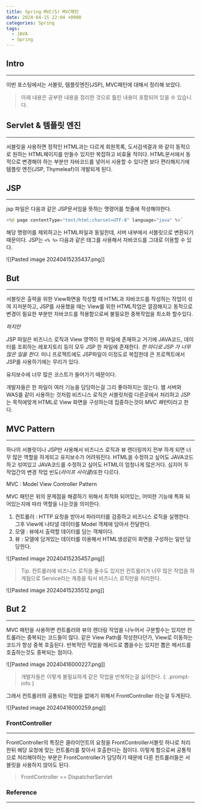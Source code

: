 ```yaml
---
title: Spring MVC(5) MVC패턴
date: 2024-04-15 22:04 +0900
categories: Spring
tags:
  - JAVA
  - Spring
---
```

## Intro
---
이번 포스팅에서는 서블릿, 템플릿엔진(JSP), MVC패턴에 대해서 정리해 보았다. 
>아래 내용은 공부한 내용을 정리한 것으로 틀린 내용이 포함되어 있을 수 있습니다.  

## Servlet & 템플릿 엔진
---
서블릿을 사용하면 정적인 HTML과는 다르게 회원목록, 도서검색결과 와 같이 동적으로 원하는 HTML페이지를 만들수 있지만 복잡하고 비효율 적이다. HTML문서에서 동적으로 변경해야 하는 부분만 자바코드를 넣어서 사용할 수 있다면 보다 편리해지기에 템플릿 엔진(JSP, Thymeleaf)이 개발되게 된다.

## JSP
---
jsp 파일은 다음과 같은 JSP문서임을 뜻하는 명령어를 첫줄에 작성해야한다.
```java
<%@ page contentType="text/html;charset=UTF-8" language="java" %>`
```

해당 명령어를 제외하고는 HTML파일과 동일한데, 서버 내부에서 서블릿으로 변환되기 때문이다.
JSP는 `<% %>` 다음과 같은 태그를 사용해서 자바코드를 그대로 이용할 수 있다.

![[Pasted image 20240415235437.png]]
## But
---
서블릿은 출력을 위한 View화면을 작성할 때 HTML과 자바코드를 작성하는 작업이 섞여 지저분하고, JSP를 사용했을 때는 View를 위한 HTML작업은 깔끔해지고 동적으로 변경이 필요한 부분만 자바코드를 적용함으로써 불필요한 중복작업을 최소화 할수있다. 

*하지만*

JSP 파일은 비즈니스 로직과 View 영역이 한 파일에 존재하고 거기에 JAVA코드, 데이터를 조회하는 레포지토리 등이 모두 JSP 한 파일에 존재한다. *한 마디로 JSP 가 너무 많은 일을 한다.*
미니 프로젝트에도 JSP파일이 이정도로 복잡한데 큰 프로젝트에서 JSP를 사용하기에는 무리가 있다.

유지보수에 너무 많은 코스트가 들어가기 때문이다.

개발자들은 한 파일이 여러 기능을 담당하는걸 그리 좋아하지는 않는다.
웹 서버와 WAS를 같이 사용하는 것처럼 비즈니스 로직은 서블릿처럼 다른곳에서 처리하고 JSP는 목적에맞게 HTML로 View 화면을 구성하는데 집중하는것이 *MVC 패턴*이라고 한다.

## MVC Pattern
---
하나의 서블릿이나 JSP만 사용해서 비즈니스 로직과 뷰 렌더링까지 전부 하게 되면 너무 많은 역할을 하게되고
유지보수가 어려워진다. HTML을 수정하고 싶어도 JAVA코드하고 섞여있고 JAVA코드를 수정하고 싶어도 
HTML이 엄청나게 많은거다. 심지어 두 작업간의 변경 작업 빈도(*라이프 사이클*)또한 다르다.

MVC : Model View Controller Pattern

MVC 패턴은 위의 문제점을 해결하기 위해서 최적화 되어있는, 어떠한 기능에 특화 되어있는지에 따라  역할을 나눈것을 의미한다.

1. 컨트롤러 : HTTP 요청을 받아서 파라미터를 검증하고 비즈니스 로직을 실행한다. 그후 View에 나타낼 데이터를 Model 객체에 담아서 전달한다.
2. 모델 : 뷰에서 출력할 데이터를 담는 객체이다.
3. 뷰 : 모델에 담겨있는 데이터를 이용해서 HTML생성같이 화면을 구성하는 일만 담당한다. 

![[Pasted image 20240415235457.png]]

>Tip. 컨트롤러에 비즈니스 로직을 둘수도 있지만 컨트롤러가 너무 많은 작업을 하게됨으로 Service라는 계층을 둬서 비즈니스 로직만을 처리한다.

![[Pasted image 20240415235512.png]]

## But 2
---
MVC 패턴을 사용하면 컨트롤러와 뷰의 렌더링 작업을 나누어서 구분할수는 있지만 컨트롤러는 중복되는 코드들이 많다. 같은 View Path를 작성한다던가, View로 이동하는 코드가 항상 중복 호출된다. 반복적인 작업을 메서드로 뽑을수는 있지만 뽑은 메서드를 호출하는것도 중복되는 점이다.

![[Pasted image 20240416000227.png]]

>개발자들은 이렇게 불필요하게 같은 작업을 반복하는걸 싫어한다.
>{: .prompt-info }

그래서 컨트롤러의 공통되는 작업을 없애기 위해서 FrontController 라는걸 두게된다.

![[Pasted image 20240416000259.png]]

### FrontController
---
FrontController의 특징은 클라이언트의 요청을 FrontController서블릿 하나로 처리한뒤
해당 요청에 맞는 컨트롤러를 찾아서 호출한다는 점이다. 이렇게 함으로써 공통적으로 처리해야하는 부분은
FrontController가 담당하기 때문에 다른 컨트롤러들은 서블릿을 사용하지 않아도 된다.

>FrontController == DispatcherServlet
### Reference
---
